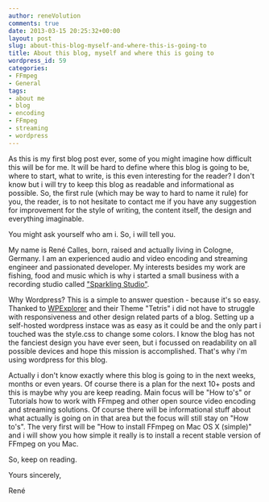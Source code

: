 ```yaml
---
author: reneVolution
comments: true
date: 2013-03-15 20:25:32+00:00
layout: post
slug: about-this-blog-myself-and-where-this-is-going-to
title: About this blog, myself and where this is going to
wordpress_id: 59
categories:
- FFmpeg
- General
tags:
- about me
- blog
- encoding
- FFmpeg
- streaming
- wordpress
---
```


As this is my first blog post ever, some of you might imagine how difficult this will be for me. It will be hard to define where this blog is going to be, where to start, what to write, is this even interesting for the reader? I don't know but i will try to keep this blog as readable and informational as possible. So, the first rule (which may be way to hard to name it rule) for you, the reader, is to not hesitate to contact me if you have any suggestion for improvement for the style of writing, the content itself, the design and everything imaginable.

You might ask yourself who am i. So, i will tell you.

My name is René Calles, born, raised and actually living in Cologne, Germany. I am an experienced audio and video encoding and streaming engineer and passionated developer. My interests besides my work are fishing, food and music which is why i started a small business with a recording studio called ["Sparkling Studio"](http://www.sparklingstudio.de).

Why Wordpress? This is a simple to answer question - because it's so easy. Thanked to [WPExplorer](http://themeforest.net/user/WPExplorer?ref=wpexplorer) and their Theme "Tetris" i did not have to struggle with responsiveness and other design related parts of a blog. Setting up a self-hosted wordpress instace was as easy as it could be and the only part i touched was the style.css to change some colors. I know the blog has not the fanciest design you have ever seen, but i focussed on readability on all possible devices and hope this mission is accomplished. That's why i'm using wordpress for this blog.

Actually i don't know exactly where this blog is going to in the next weeks, months or even years. Of course there is a plan for the next 10+ posts and this is maybe why you are keep reading. Main focus will be "How to's" or Tutorials how to work with FFmpeg and other open source video encoding and streaming solutions. Of course there will be informational stuff about what actually is going on in that area but the focus will still stay on "How to's". The very first will be "How to install FFmpeg on Mac OS X (simple)" and i will show you how simple it really is to install a recent stable version of FFmpeg on you Mac.

So, keep on reading.

Yours sincerely,

René
